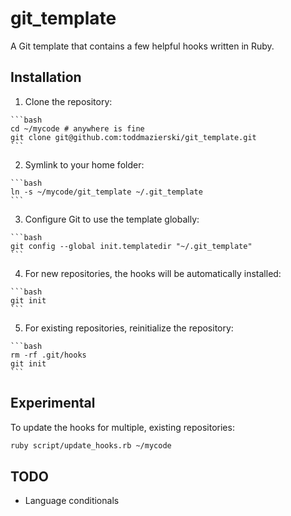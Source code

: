 # git_template

A Git template that contains a few helpful hooks written in Ruby.

## Installation

  1. Clone the repository:

    ```bash
    cd ~/mycode # anywhere is fine
    git clone git@github.com:toddmazierski/git_template.git 
    ```
 
  2. Symlink to your home folder:

    ```bash
    ln -s ~/mycode/git_template ~/.git_template
    ```

  3. Configure Git to use the template globally:

    ```bash
    git config --global init.templatedir "~/.git_template"
    ```

  4. For new repositories, the hooks will be automatically installed:

    ```bash
    git init
    ```

  5. For existing repositories, reinitialize the repository:

    ```bash
    rm -rf .git/hooks
    git init
    ```

## Experimental

To update the hooks for multiple, existing repositories:

```bash
ruby script/update_hooks.rb ~/mycode
```

## TODO

  * Language conditionals
